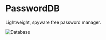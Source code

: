 # PasswordDB
Lightweight, spyware free password manager.

![Database]([https://github.com/2003HondaCivic/PasswordDB/tree/main/Screen/DB.PNG.jpg](https://github.com/2003HondaCivic/PasswordDB/blob/main/Screen/DB.PNG.jpg?raw=true)https://github.com/2003HondaCivic/PasswordDB/blob/main/Screen/DB.PNG.jpg?raw=true)
